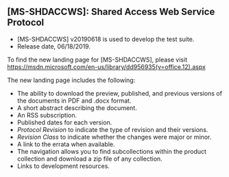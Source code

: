 ## [MS-SHDACCWS]: Shared Access Web Service Protocol
- [MS-SHDACCWS] v20190618 is used to develop the test suite.
- Release date, 06/18/2019.

To find the new landing page for [MS-SHDACCWS], please visit https://msdn.microsoft.com/en-us/library/dd956935(v=office.12).aspx

The new landing page includes the following:
- The ability to download the preview, published, and previous versions of the documents in PDF and .docx format.
- A short abstract describing the document.
- An RSS subscription.
- Published dates for each version.
- *Protocol Revision* to indicate the type of revision and their versions.
- *Revision Class* to indicate whether the changes were major or minor.
- A link to the errata when available.
- The navigation allows you to find subcollections within the product collection and download a zip file of any collection.
- Links to development resources.